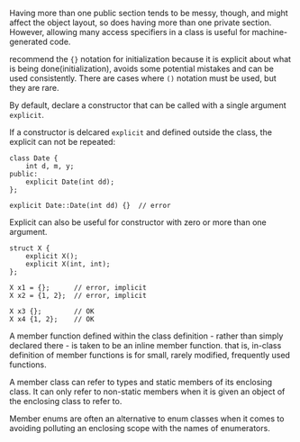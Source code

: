 Having more than one public section tends to be messy, though, and might affect the object layout, so does having more than one private section. However, allowing many access specifiers in a class is useful for machine-generated code.

recommend the `{}` notation for initialization because it is explicit about what is being done(initialization), avoids some potential mistakes and can be used consistently. There are cases where `()` notation must be used, but they are rare.

By default, declare a constructor that can be called with a single argument `explicit`.

If a constructor is delcared `explicit` and defined outside the class, the explicit can not be repeated:

	class Date {
		int d, m, y;
	public:
		explicit Date(int dd);
	};

	explicit Date::Date(int dd) {}	// error

Explicit can also be useful for constructor with zero or more than one argument.

	struct X {
		explicit X();
		explicit X(int, int);
	};

	X x1 = {};		// error, implicit
	X x2 = {1, 2};	// error, implicit

	X x3 {};		// OK
	X x4 {1, 2};	// OK

A member function defined within the class definition - rather than simply declared there - is taken to be an inline member function. that is, in-class definition of member functions is for small, rarely modified, frequently used functions.

A member class can refer to types and static members of its enclosing class. It can only refer to non-static members when it is given an object of the enclosing class to refer to.

Member enums are often an alternative to enum classes when it comes to avoiding polluting an enclosing scope with the names of enumerators.





